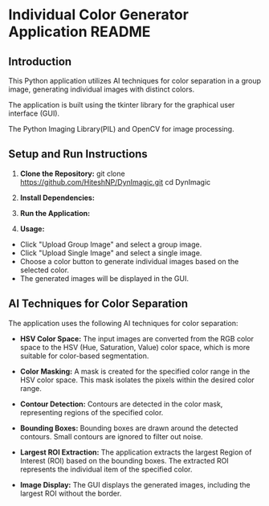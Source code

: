 # Individual Color Generator Application README

## Introduction
This Python application utilizes AI techniques for color separation in a group image, generating individual images with distinct colors. 

The application is built using the tkinter library for the graphical user interface (GUI).

The Python Imaging Library(PIL) and OpenCV for image processing.

## Setup and Run Instructions

1. **Clone the Repository:**
git clone https://github.com/HiteshNP/DynImagic.git
cd DynImagic

2. **Install Dependencies:**

3. **Run the Application:**

4. **Usage:**
- Click "Upload Group Image" and select a group image.
- Click "Upload Single Image" and select a single image.
- Choose a color button to generate individual images based on the selected color.
- The generated images will be displayed in the GUI.

## AI Techniques for Color Separation

The application uses the following AI techniques for color separation:

- **HSV Color Space:** The input images are converted from the RGB color space to the HSV (Hue, Saturation, Value) color space, which is more suitable for color-based segmentation.

- **Color Masking:** A mask is created for the specified color range in the HSV color space. This mask isolates the pixels within the desired color range.

- **Contour Detection:** Contours are detected in the color mask, representing regions of the specified color.

- **Bounding Boxes:** Bounding boxes are drawn around the detected contours. Small contours are ignored to filter out noise.

- **Largest ROI Extraction:** The application extracts the largest Region of Interest (ROI) based on the bounding boxes. The extracted ROI represents the individual item of the specified color.

- **Image Display:** The GUI displays the generated images, including the largest ROI without the border.

